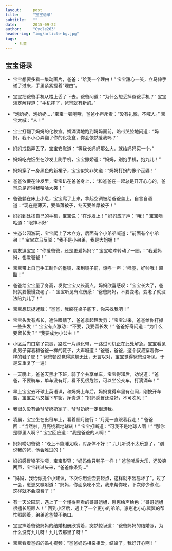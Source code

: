 ```yaml
---
layout:     post
title:      "宝宝语录"
subtitle:   ""
date:       2015-09-22
author:     "Cycle263"
header-img: "img/article-bg.jpg"
tags:
    - 儿童
---
```


## 宝宝语录

* 宝宝想要多看一集动画片，爸爸：“给我一个理由！” 宝宝甜心一笑，立马伸手递了过来，手里紧紧握着“理由”。

* 宝宝把爸爸手机从楼上丢了下去。爸爸问道：“为什么想丢掉爸爸手机？” 宝宝淡定解释道：“手机摔了，爸爸就有新的。”

* “泡奶奶，泡奶奶...，”宝宝一顿咆哮，爸爸小声斥责：“没有礼貌，不喊人。” 宝宝大喊：“人！”

* 宝宝打翻了妈妈的化妆盒。娇滴滴地跑到妈妈面前，略带哭腔地问道：“妈妈，我不小心弄翻了你的化妆盒，你会依然爱我吗？”

* 妈妈戒指弄丢了。宝宝安慰道：“等我长妈妈那么大，就给妈妈买一个。”

* 妈妈吃完饭坐在沙发上刷手机，宝宝撒娇道：“妈妈，别抱手机，抱九儿！”

* 妈妈穿了一身黑色的新裙子，宝宝似笑非笑道：“妈妈打扮的像个巫婆！”

* 爸爸依偎在沙发里，宝宝趴在爸爸身上，：“和爸爸在一起总是开开心心的，爸爸总是逗得我哈哈大笑！”

* 爸爸躺在床上小息，宝宝爬了上来，拿起空调被给爸爸盖上，自言自语道：“现在是薄天，要盖薄被子，冬天要盖厚被子！”

* 妈妈到处找自己的手机，宝宝说：“在沙发上！” 妈妈应了声：“哦！” 宝宝嘀咕道：“眼神不好”

* 生态公园游玩，宝宝爬上了木立方，后面有个小弟弟喊道：“前面有个小弟弟！” 宝宝立马反驳：“我不是小弟弟，我是大姐姐！”

* 朋友逗宝宝：“你爱爸爸，还是更爱妈妈？” 宝宝艳珠转动了一圈，：“我爱妈妈，也爱爸爸！” 

* 宝宝带上自己手工制作的墨镜，来到镜子前，惊呼一声：“哇塞，好帅哦！超酷！”

* 爸爸给宝宝量了身高，发觉宝宝又长高点。妈妈欣喜感叹：“宝宝长大了，爸妈就要慢慢变老了...”  宝宝听见有点伤感：“爸爸妈妈，不要变老，变老了就没法陪九儿了！”

* 宝宝想玩捉迷藏：“爸爸，我躲在桌子底下，你来找我吧！”

* 宝宝头发有点长，遮住眼睛了，爸爸拿起理发剪：“宝宝过来，爸爸给你打掉一些头发！” 宝宝有点激动：“不要，我要留长发！” 爸爸好奇问道：“为什么要留长发？”  “我要成为小公主！”

* 小区后门口拿了包裹，路过一片绿化带，一路过司机正在此处解急。宝宝看见此男子穿着和爸爸一样的鞋子，大声喊道：“爸爸，爸爸，这个叔叔穿着你一样的鞋子耶！” 爸爸顿然觉得尴尬无比，无言以对，宝宝觉得爸爸没听见，于是又重复了一遍!

* 一天晚上，爸爸天黑才下班，骑了个共享单车，宝宝得知后，劝说道：“爸爸，不要骑车，单车没有灯，看不见很危险，可以坐公交车，打滴滴车！”

* 早上宝宝去环球上英语课，和妈妈上车后，妈妈觉得车里有点闷，刚按开车窗，宝宝立马又摇下车窗，斥责道：“妈妈感冒还没好，不可吹风！”

* 我很久没有会爷爷奶奶家了，爷爷奶奶一定很想我。

* 凌晨，宝宝坐在出租车上，看着圆月随行：“月亮一直跟着我走！” 爸爸回：“当然啦，月亮绕着地球转！” 宝宝打断道：“可我不是地球人啊！” “那你是哪里人啊？” 宝宝回应道：“我是爸爸的人啊！”

* 妈妈唠叨爸爸：“晚上不能睡太晚，对身体不好！” 九儿听说不太乐意了，“别说我的爸，他会难过的！”

* 妈妈感冒嗓子沙哑，宝宝形容：“妈妈像只鸭子一样！” 爸爸听后大乐，还没笑两声，宝宝转过头来，“爸爸像条狗...”

* "妈妈，我给你提个小建议，下次你用油壶要轻点，这样就不容易坏了"。过了一会，崽崽又嘱咐道：“妈妈，你面条吃不完，我来帮你吃，下次你少煮点，这样就不会浪费了！”

* 有一天公园玩，遇上了一个懂得照看的哥哥姐姐，崽崽绘声绘色：“哥哥姐姐很擅长照顾人！” 回到小区后，遇上了一个更小的弟弟，崽崽也小心翼翼的帮忙照顾着，弟弟爸爸赞不绝口。

* 宝宝捧着爸爸妈妈的结婚相册欣赏着，突然惊讶道：“爸爸妈妈的结婚照，为什么没有九儿呀！九儿去那里了呀！”

* 宝宝看着爸妈的婚礼视频：“爸爸妈妈相亲相爱，结婚了，我好开心啊！”
